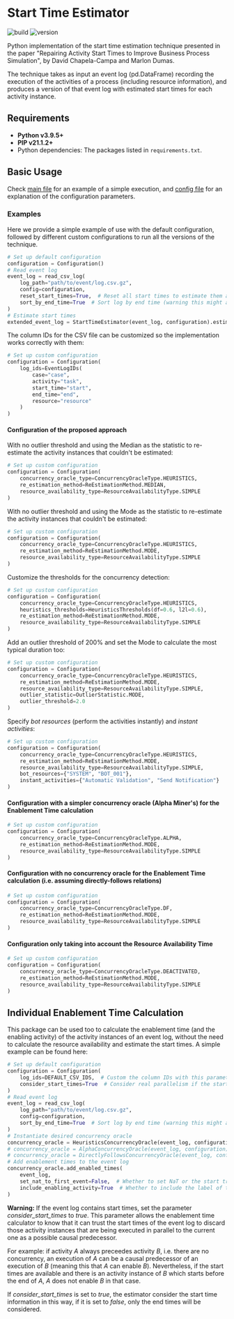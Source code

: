 # Start Time Estimator

![build](https://github.com/AutomatedProcessImprovement/start-time-estimator/actions/workflows/build.yaml/badge.svg)
![version](https://img.shields.io/github/v/tag/AutomatedProcessImprovement/start-time-estimator)

Python implementation of the start time estimation technique presented in the paper "Repairing Activity Start Times to Improve Business
Process Simulation", by David Chapela-Campa and Marlon Dumas.

The technique takes as input an event log (pd.DataFrame) recording the execution of the activities of a process (including resource
information), and produces a version of that event log with estimated start times for each activity instance.

## Requirements

- **Python v3.9.5+**
- **PIP v21.1.2+**
- Python dependencies: The packages listed in `requirements.txt`.

## Basic Usage

Check [main file](https://github.com/AutomatedProcessImprovement/start-time-estimator/blob/main/processing/main.py) for an example of a
simple execution,
and [config file](https://github.com/AutomatedProcessImprovement/start-time-estimator/blob/main/src/start_time_estimator/config.py) for an
explanation of the configuration parameters.

### Examples

Here we provide a simple example of use with the default configuration, followed by different custom configurations to run all the versions
of the technique.

```python
# Set up default configuration
configuration = Configuration()
# Read event log
event_log = read_csv_log(
    log_path="path/to/event/log.csv.gz",
    config=configuration,
    reset_start_times=True,  # Reset all start times to estimate them all
    sort_by_end_time=True  # Sort log by end time (warning this might alter the order of the events sharing end time)
)
# Estimate start times
extended_event_log = StartTimeEstimator(event_log, configuration).estimate()
```

The column IDs for the CSV file can be customized so the implementation works correctly with them:

```python
# Set up custom configuration
configuration = Configuration(
    log_ids=EventLogIDs(
        case="case",
        activity="task",
        start_time="start",
        end_time="end",
        resource="resource"
    )
)
```

#### Configuration of the proposed approach

With no outlier threshold and using the Median as the statistic to re-estimate the activity instances that couldn't be estimated:

```python
# Set up custom configuration
configuration = Configuration(
    concurrency_oracle_type=ConcurrencyOracleType.HEURISTICS,
    re_estimation_method=ReEstimationMethod.MEDIAN,
    resource_availability_type=ResourceAvailabilityType.SIMPLE
)
```

With no outlier threshold and using the Mode as the statistic to re-estimate the activity instances that couldn't be estimated:

```python
# Set up custom configuration
configuration = Configuration(
    concurrency_oracle_type=ConcurrencyOracleType.HEURISTICS,
    re_estimation_method=ReEstimationMethod.MODE,
    resource_availability_type=ResourceAvailabilityType.SIMPLE
)
```

Customize the thresholds for the concurrency detection:

```python
# Set up custom configuration
configuration = Configuration(
    concurrency_oracle_type=ConcurrencyOracleType.HEURISTICS,
    heuristics_thresholds=HeuristicsThresholds(df=0.6, l2l=0.6),
    re_estimation_method=ReEstimationMethod.MODE,
    resource_availability_type=ResourceAvailabilityType.SIMPLE
)
```

Add an outlier threshold of 200% and set the Mode to calculate the most typical duration too:

```python
# Set up custom configuration
configuration = Configuration(
    concurrency_oracle_type=ConcurrencyOracleType.HEURISTICS,
    re_estimation_method=ReEstimationMethod.MODE,
    resource_availability_type=ResourceAvailabilityType.SIMPLE,
    outlier_statistic=OutlierStatistic.MODE,
    outlier_threshold=2.0
)
```

Specify *bot resources* (perform the activities instantly) and *instant activities*:

```python
# Set up custom configuration
configuration = Configuration(
    concurrency_oracle_type=ConcurrencyOracleType.HEURISTICS,
    re_estimation_method=ReEstimationMethod.MODE,
    resource_availability_type=ResourceAvailabilityType.SIMPLE,
    bot_resources={"SYSTEM", "BOT_001"},
    instant_activities={"Automatic Validation", "Send Notification"}
)
```

#### Configuration with a simpler concurrency oracle (Alpha Miner's) for the Enablement Time calculation

```python
# Set up custom configuration
configuration = Configuration(
    concurrency_oracle_type=ConcurrencyOracleType.ALPHA,
    re_estimation_method=ReEstimationMethod.MODE,
    resource_availability_type=ResourceAvailabilityType.SIMPLE
)
```

#### Configuration with no concurrency oracle for the Enablement Time calculation (i.e. assuming directly-follows relations)

```python
# Set up custom configuration
configuration = Configuration(
    concurrency_oracle_type=ConcurrencyOracleType.DF,
    re_estimation_method=ReEstimationMethod.MODE,
    resource_availability_type=ResourceAvailabilityType.SIMPLE
)
```

#### Configuration only taking into account the Resource Availability Time

```python
# Set up custom configuration
configuration = Configuration(
    concurrency_oracle_type=ConcurrencyOracleType.DEACTIVATED,
    re_estimation_method=ReEstimationMethod.MODE,
    resource_availability_type=ResourceAvailabilityType.SIMPLE
)
```

## Individual Enablement Time Calculation

This package can be used too to calculate the enablement time (and the enabling activity) of the activity instances of an event log, without
the need to calculate the resource availability and estimate the start times. A simple example can be found here:

```python
# Set up default configuration
configuration = Configuration(
    log_ids=DEFAULT_CSV_IDS,  # Custom the column IDs with this parameter
    consider_start_times=True  # Consider real parallelism if the start times are available
)
# Read event log
event_log = read_csv_log(
    log_path="path/to/event/log.csv.gz",
    config=configuration,
    sort_by_end_time=True  # Sort log by end time (warning this might alter the order of the events sharing end time)
)
# Instantiate desired concurrency oracle
concurrency_oracle = HeuristicsConcurrencyOracle(event_log, configuration)
# concurrency_oracle = AlphaConcurrencyOracle(event_log, configuration)
# concurrency_oracle = DirectlyFollowsConcurrencyOracle(event_log, configuration)
# Add enablement times to the event log
concurrency_oracle.add_enabled_times(
    event_log,
    set_nat_to_first_event=False,  # Whether to set NaT or the start trace to the events with no enabling activities.
    include_enabling_activity=True  # Whether to include the label of the enabling activity in a new column or not.
)
```

**Warning:** If the event log contains start times, set the parameter *consider_start_times* to *true*. This parameter allows the enablement
time calculator to know that it can trust the start times of the event log to discard those activity instances that are being executed in
parallel to the current one as a possible causal predecessor.

For example: if activity *A* always preceedes activity *B*, i.e. there are no concurrency, an execution of *A* can be a causal predecessor
of an execution of *B* (meaning this that *A* can enable *B*). Nevertheless, if the start times are available and there is an activity
instance of *B* which starts before the end of *A*, *A* does not enable *B* in that case.

If *consider_start_times* is set to *true*, the estimator consider the start time information in this way, if it is set to *false*, only the
end times will be considered.
